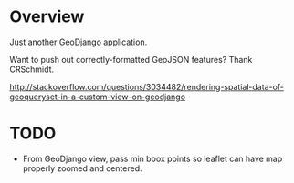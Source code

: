 Overview
========

Just another GeoDjango application.

Want to push out correctly-formatted GeoJSON features? Thank CRSchmidt.

http://stackoverflow.com/questions/3034482/rendering-spatial-data-of-geoqueryset-in-a-custom-view-on-geodjango

# TODO

* From GeoDjango view, pass min bbox points so leaflet can have map
  properly zoomed and centered.
